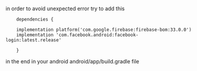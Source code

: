 in order to avoid unexpected error try to add this 

        dependencies {

        implementation platform('com.google.firebase:firebase-bom:33.0.0')
        implementation 'com.facebook.android:facebook-login:latest.release'
    
        }

in the end in your android android/app/build.gradle file